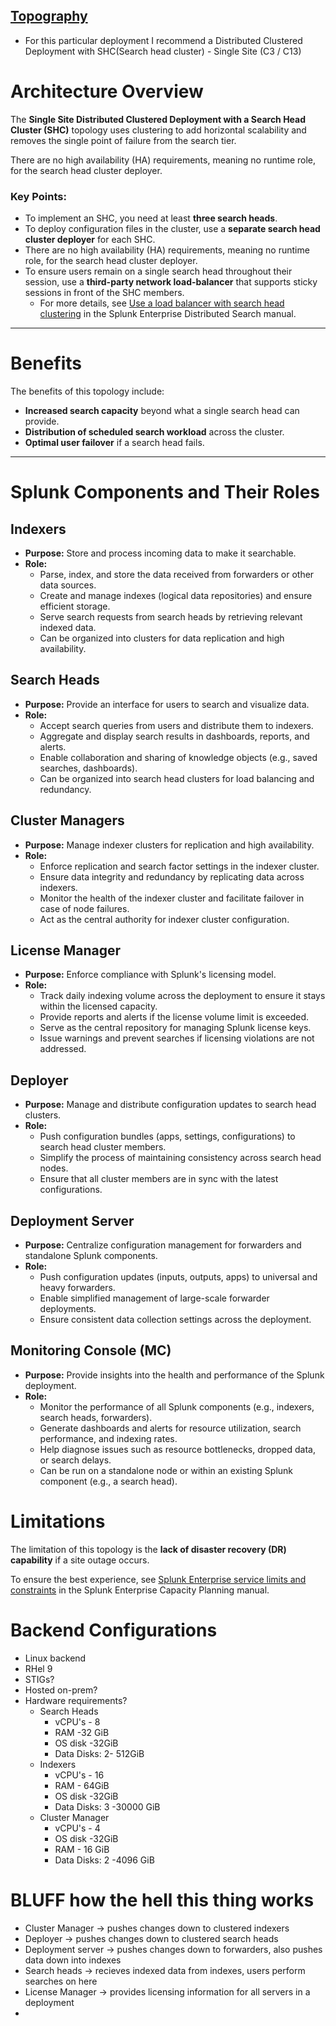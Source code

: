 <h2><u>Topography</u></h2>

- For this particular deployment I recommend a Distributed Clustered Deployment with SHC(Search head cluster) - Single Site (C3 / C13)

# Architecture Overview

The **Single Site Distributed Clustered Deployment with a Search Head Cluster (SHC)** topology uses clustering to add horizontal scalability and removes the single point of failure from the search tier.

There are no high availability (HA) requirements, meaning no runtime role, for the search head cluster deployer.

### Key Points:
- To implement an SHC, you need at least **three search heads**.
- To deploy configuration files in the cluster, use a **separate search head cluster deployer** for each SHC.
- There are no high availability (HA) requirements, meaning no runtime role, for the search head cluster deployer.
- To ensure users remain on a single search head throughout their session, use a **third-party network load-balancer** that supports sticky sessions in front of the SHC members. 
  - For more details, see [Use a load balancer with search head clustering](https://docs.splunk.com/Documentation/Splunk/latest/DistSearch/SHCwithLoadBalancer) in the Splunk Enterprise Distributed Search manual.

---

# Benefits
The benefits of this topology include:
- **Increased search capacity** beyond what a single search head can provide.
- **Distribution of scheduled search workload** across the cluster.
- **Optimal user failover** if a search head fails.

---
# Splunk Components and Their Roles

## Indexers
- **Purpose:** Store and process incoming data to make it searchable.
- **Role:**
  - Parse, index, and store the data received from forwarders or other data sources.
  - Create and manage indexes (logical data repositories) and ensure efficient storage.
  - Serve search requests from search heads by retrieving relevant indexed data.
  - Can be organized into clusters for data replication and high availability.

## Search Heads
- **Purpose:** Provide an interface for users to search and visualize data.
- **Role:**
  - Accept search queries from users and distribute them to indexers.
  - Aggregate and display search results in dashboards, reports, and alerts.
  - Enable collaboration and sharing of knowledge objects (e.g., saved searches, dashboards).
  - Can be organized into search head clusters for load balancing and redundancy.

## Cluster Managers
- **Purpose:** Manage indexer clusters for replication and high availability.
- **Role:**
  - Enforce replication and search factor settings in the indexer cluster.
  - Ensure data integrity and redundancy by replicating data across indexers.
  - Monitor the health of the indexer cluster and facilitate failover in case of node failures.
  - Act as the central authority for indexer cluster configuration.

## License Manager
- **Purpose:** Enforce compliance with Splunk's licensing model.
- **Role:**
  - Track daily indexing volume across the deployment to ensure it stays within the licensed capacity.
  - Provide reports and alerts if the license volume limit is exceeded.
  - Serve as the central repository for managing Splunk license keys.
  - Issue warnings and prevent searches if licensing violations are not addressed.

## Deployer
- **Purpose:** Manage and distribute configuration updates to search head clusters.
- **Role:**
  - Push configuration bundles (apps, settings, configurations) to search head cluster members.
  - Simplify the process of maintaining consistency across search head nodes.
  - Ensure that all cluster members are in sync with the latest configurations.

## Deployment Server
- **Purpose:** Centralize configuration management for forwarders and standalone Splunk components.
- **Role:**
  - Push configuration updates (inputs, outputs, apps) to universal and heavy forwarders.
  - Enable simplified management of large-scale forwarder deployments.
  - Ensure consistent data collection settings across the deployment.

## Monitoring Console (MC)
- **Purpose:** Provide insights into the health and performance of the Splunk deployment.
- **Role:**
  - Monitor the performance of all Splunk components (e.g., indexers, search heads, forwarders).
  - Generate dashboards and alerts for resource utilization, search performance, and indexing rates.
  - Help diagnose issues such as resource bottlenecks, dropped data, or search delays.
  - Can be run on a standalone node or within an existing Splunk component (e.g., a search head).

# Limitations
The limitation of this topology is the **lack of disaster recovery (DR) capability** if a site outage occurs.

To ensure the best experience, see [Splunk Enterprise service limits and constraints](https://docs.splunk.com/Documentation/Splunk/latest/Capacity/ReferenceHardware) in the Splunk Enterprise Capacity Planning manual.

# Backend Configurations
- Linux backend
- RHel 9
- STIGs?
- Hosted on-prem?
- Hardware requirements?
    - Search Heads
        - vCPU's - 8
        - RAM -32 GiB
        - OS disk -32GiB
        - Data Disks: 2- 512GiB
    - Indexers
        - vCPU's - 16
        - RAM - 64GiB
        - OS disk -32GiB
        - Data Disks: 3 -30000 GiB
    - Cluster Manager
        - vCPU's - 4
        - OS disk -32GiB
        - RAM - 16 GiB
        - Data Disks: 2 -4096 GiB

# BLUFF how the hell this thing works
  - Cluster Manager -> pushes changes down to clustered indexers
  - Deployer -> pushes changes down to clustered search heads
  - Deployment server -> pushes changes down to forwarders, also pushes data down into indexes
  - Search heads -> recieves indexed data from indexes, users perform searches on here
  - License Manager -> provides licensing information for all servers in a deployment
  - 
